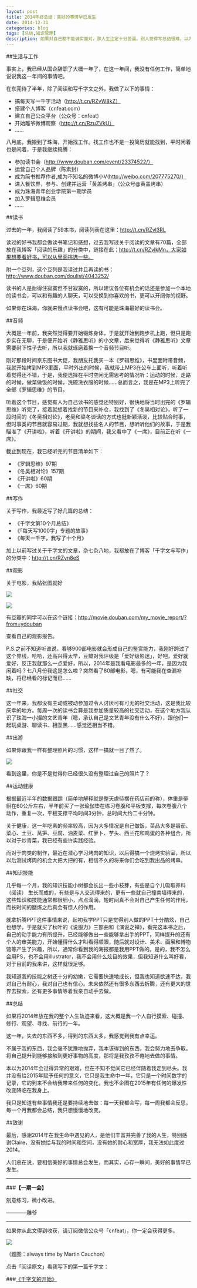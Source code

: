 ```yaml
---
layout: post
title: 2014年终总结：美好的事情早已发生
date: 2014-12-31
categories: blog
tags: [总结,知识管理]
description: 如果对自己都不能诚实面对，那人生注定十分苦逼。别人觉得写总结很难，以为他总是在写那些与自己能力不匹配的东西，承认并接受自己，好就是好，不好就是不好，没什么大不了。
---
```



##生活与工作

事实上，我已经从国企辞职了大概一年了，在这一年间，我没有任何工作，简单地说说我这一年间的事情吧。

在东莞待了半年，除了阅读和写千字文之外，我做了以下的事情：

- 搞每天写一千字活动（http://t.cn/RZvW8kZ）
- 搭建个人博客（cnfeat.com）
- 建立自己公众平台（公众号：cnfeat）
- 开始雕爷微博观察（http://t.cn/RzuZVkU）
- ……

八月底，我搬到了珠海，开始找工作。找工作也不是一投简历就能找到，平时闲着也是闲着，于是我继续捣腾：

- 参加读书会（http://www.douban.com/event/23374522/）
- 运营自己个人品牌（陈素封）
- 成为简书推荐作者,成为不知名的微博小V(http://weibo.com/207775270/）
- 进入餐饮界，参与、创建并运营「黄盖烤串」（公众号@黄盖烤串）
- 成为珠海青年创业学院第一期学员
- 加入罗辑思维会员
- ……

##读书

过去的一年，我阅读了59本书，阅读列表在这里：http://t.cn/RZvl3RL

读过的好书我都会做读书笔记和感想，过去我写过关于阅读的文章有70篇，全部放在我博客「阅读的乐趣」的分类中，链接在此：http://t.cn/RZvlkMn，大家如果想要看好书，可以从里面挑选一些。

附一个豆列，这个豆列是我读过并且再读的书：http://www.douban.com/doulist/4043252/

读书的人是耐得住寂寞但不甘寂寞的，所以建议各位有机会的话还是参加一个本地的读书会，可以和有趣的人聊天，可以交换到你喜欢的书，更可以开阔你的视野。

如果你在珠海，你就来慢点读书会吧，这有可能是珠海最好的读书会。

##音频

大概是一年前，我突然觉得要开始锻炼身体，于是就开始到跑步机上跑，但只是跑步实在无聊，于是便开始听《静雅思听》的小文章，后来觉得听《静雅思听》文章需要耐下性子去听，所以我就琢磨着换一个音频节目听。

刚好那段时间京东图书大促，我朋友托我买一本《罗辑思维》，书里面附带音频，我就开始拷到MP3里面，平时外出的时候，我就带上MP3在公车上面听，听着听着觉得还不错，于是，我便选择在平时空闲无需思考的情况听：运动的时候，走路的时候，做菜做饭的时候，洗碗洗衣服的时候……总而言之，我是在MP3上听完了全部《罗辑思维》的节目。

听着这个节目，感觉有人为自己读书的感觉还特别好，很快地将当时出完的《罗辑思维》听完了，接着就想着找新的节目来补仓，我找到了《冬吴相对论》，听了一段时间的《冬吴相对论》，老吴和梁冬谈话的方式也挺新颖活泼，比较贴合时事，但时事类的节目就容易过期，我就想找些名人的节目，想听听他们的故事，于是我瞄准了《开讲啦》，听着《开讲啦》的期间，我又看中了《一席》，目前正在听《一席》。

截止到现在，我已经听完的节目清单如下：

- 《罗辑思维》97期
- 《冬吴相对论》157期
- 《开讲啦》60期
- 《一席》60期

##写作

关于写作，我最近写了好几篇的总结：

- 《千字文第10个月总结》
- 《「每天写1000字」专题的故事》
- 《每天一千字，我写了十个月》

加上以前写过关于千字文的文章，杂七杂八地，我都放在了博客「千字文与写作」的分类中：http://t.cn/RZvn8eS

##观影

关于电影，我贴张图就好

![](http://cnfeat.qiniudn.com/image-2014-12-25-10-30.png)

![](http://cnfeat.qiniudn.com/image-2014-12-25-10-32-7.png)

有豆瓣的同学可以在这个链接：http://movie.douban.com/my_movie_report/?from=ydouban

查看自己的观影报告。

P.S.之前不知道听谁说，看够900部电影就会形成自己的鉴赏能力，我刚好跨过了这个界线，哈哈，还高兴得太早，豆瓣对我评级是「爱好级影迷」，好吧，爱好就爱好，反正我就那么一点爱好，所以，2014年是我看电影最多的一年，是因为我闲着吗？七八月份我这是怎么啦？突然看了80部电影，嗯，有可能我在查漏补缺，将已经看的标记而已……

##社交

这一年来，我都没有主动或被动参加过令人讨厌可有可无的社交活动，这是我比较庆幸的地方。每周一次的读书会算是我参加质量较高的社交活动，在这个地方我认识了珠海一小撮的文艺青年（嗯，承认自己是文艺青年没有什么不好），跟他们一起玩桌游、聊读书、相互黑……感觉还相当不错。

##出游

如果你跟我一样有整理照片的习惯，这样一搞就一目了然了。

![](http://cnfeat.qiniudn.com/image-2014-12-25-16-33_122514_043515_PM.jpg)

看到这里，你是不是觉得你已经很久没有整理过自己的照片了？

##运动健康

根据最近半年的数据跟踪（简单地解释就是整天虐待摆在药店前的称），体重是徘徊在60公斤左右，半年前买了一张瑜伽垫在练习卷腹和平板支撑，每次卷腹八个动作，重复一次，平板支撑平均时间3分钟，总时间大约二十分钟。

关于健康，这一年吃素的频率较高，因为大多情况是自己做饭，菜品大多是番茄、菜心、土豆、莴笋、豆腐、油麦菜、红萝卜、芋头、西兰花和鸡蛋的各种组合，所以对于炒青菜，我已经有些许实践经验。

而对于肉类的制作，最近在潜心学习烤肉的知识，以后得搞一个烧烤实验室，所以以后测试烤肉的机会大把大把的有，相信不久的将来你们会吃到我出品的烤串。

##知识技能

几乎每一个月，我的知识技能小树都会长出一些小枝芽，有些是自个儿吸取养料（阅读）  生长而成的，有些是与人交流得来的，更有一些就自己撞南墙得来的，这些知识和技能通常都很细小，点点滴滴，短时间真不会对自己产生任何的作用，而长时间的磨炼之后真会有惊人的作用。

就拿折腾PPT这件事情来说，起初我学PPT只是觉得别人做的PPT十分酷炫，自己也想学，于是就买了秋叶的《说服力》三部曲和《演说之禅》，看完这本书之后，自己的动手能力有所提升，已经能够做出一些能够拿出手的PPT，同样提升的还有个人的审美能力，开始懂得什么才叫看得顺眼，随后就对设计、美术、画展和博物馆等产生了兴趣，所以，通常你看到我的海报都是我用PPT做的。是的，我不怎么会用PS，也不会用illustrator，我不会用什么炫目的效果，但我知道什么叫好看，对于目前的我来讲，这样就很足够。

我知道我的技能之树还十分的幼嫩，它需要快速地成长，但我也知道欲速不达，我对自己有耐心，我对自己也有信心。未来依然还有很多东西去折腾，还有更大的世界去探索，还有更多事情等着我亲自动手去做。

##总结

如果将2014年放在我的整个人生轨迹来看，这大概是我一个人自行摸索、碰撞、修行、观望、寻找、前行的一年。

这一年，失去的东西不多，得到的东西太多，我感觉到我有点幸运。

不属于我的东西，我会毫不犹豫地抛弃，我本该得到的东西，我会努力地去争取。将自己提升到能够接触到更好事物的高度，那将是我孜孜不倦地去做的事情。

本以为2014年会过得异常的艰难，但在不知不觉间它已经伴随着我走到尽头。我并没有给2015年赋予任何的意义，它只是我生命中一年，它只是一个时间数字的记录，它的到来不会给我带来任何的变化，我也不企图在2015年有任何的爆发性改变降临在我身上。

我只是知道有些事情我还是要持续地去做：每一天我都会写，每一周我都会反思，每一个月我都会总结，我只想慢慢地改变。

##致谢

最后，感谢2014年在我生命中遇见的人，是他们丰富并完善了我的人生，特别感谢Claire，没有她给与我的时间和空间，没有她的耐心和宽厚，我无法如此度过2014。

人们总在说，要相信美好的事情总会发生，而其实，心存一瞬间，美好的事情早已发生。

---

###**【一期一会】**

刻意练习，微小改进。

————雕爷


----

如果你从此文得到收获，请订阅微信公众号「cnfeat」，你一定会获得更多。

![](http://7d9mjz.com1.z0.glb.clouddn.com/2014-12-15.jpg)

（题图：always time by Martin Cauchon）

点击「阅读原文」看我写下的第一篇千字文：

###[《千字文的开始》](http://cnfeat.com/2014/02/10/2014-02-10-qianziwen-start/)

 




